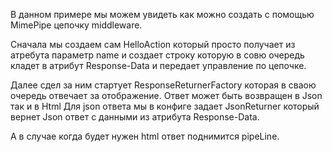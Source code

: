 В данном примере мы можем увидеть как можно создать с помощью MimePipe цепочку middleware.

Сначала мы создаем сам HelloAction который просто получает из атребута параметр name и создает строку которую в совю очередь кладет в атрибут 
Response-Data и передает управление по цепочке.

Далее сдел за ним стартует ResponseReturnerFactory которая в сваою очередь отвечает за отображение.
Ответ может быть возвращен в Json так и в Html
Для json ответа мы в конфиге задает JsonReturner который вернет Json ответ с данными из атрибута Response-Data.

А в случае когда будет нужен html ответ поднимится pipeLine.